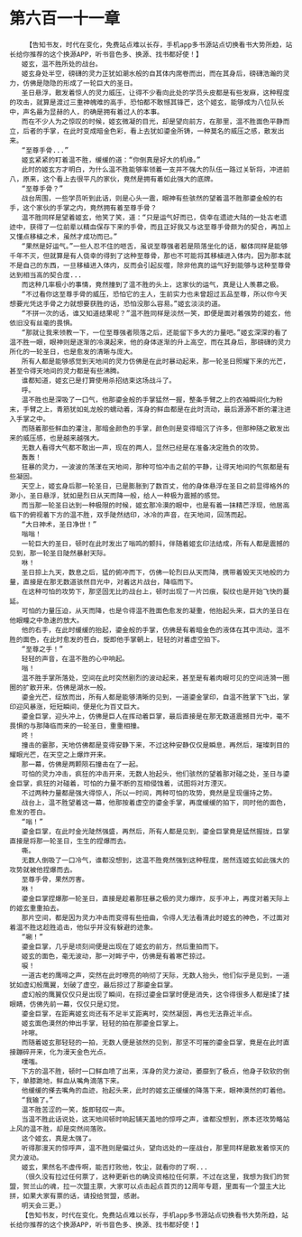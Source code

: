 # 第六百一十一章
        【告知书友，时代在变化，免费站点难以长存，手机app多书源站点切换看书大势所趋，站长给你推荐的这个换源APP，听书音色多、换源、找书都好使！】
       姬玄，温不胜所处的战台。
       姬玄身处半空，磅礴的灵力正犹如潮水般的自其体内席卷而出，而在其身后，磅礴浩瀚的灵力，仿佛是隐隐的形成了一轮巨大的圣日。
       圣日悬浮，散发着惊人的灵力威压，让得不少看向此处的学员头皮都是有些发麻，这种程度的攻击，就算是渡过三重神魄难的高手，恐怕都不敢憾其锋芒，这个姬玄，能够成为八位队长中，声名最为显赫的人，的确是拥有着过人的本事。
       而在不少人为之惊叹的时候，姬玄微凝的目光，却是望向前方，在那里，温不胜面色平静而立，后者的手掌，在此时变成暗金色彩，看上去犹如鎏金所铸，一种莫名的威压之感，散发出来。
       “至尊手骨...”
       姬玄紧紧的盯着温不胜，缓缓的道：“你倒真是好大的机缘。”
       此时的姬玄方才明白，为什么温不胜能够率领着一支并不强大的队伍一路过关斩将，冲进前八，原来，这个看上去很平凡的家伙，竟然是拥有着如此强大的底牌。
       “至尊手骨？”
       战台周围，一些学员听到此话，则是心头一震，眼神有些骇然的望着温不胜那鎏金般的右手，这个家伙的手掌之内，竟然拥有着至尊手骨？
       温不胜同样是望着姬玄，他笑了笑，道：“只是运气好而已，侥幸在遗迹大陆的一处古老遗迹中，获得了一位前辈以精血保存下来的手骨，而且正好我又与这至尊手骨颇为的契合，再加上又懂点移植之术，虽然才成功而已。”
       “果然是好运气。”一些人忍不住的咂舌，虽说至尊强者若是陨落坐化的话，躯体同样是能够千年不灭，但就算是有人侥幸的得到了这种至尊骨，那也不可能将其移植进入体内，因为那本就不是自己的东西，一旦移植进入体内，反而会引起反噬，除非他真的运气好到能够与这种至尊骨达到相当高的契合度...
       而这种几率极小的事情，竟然撞到了温不胜的头上，这家伙的运气，真是让人羡慕之极。
       “不过看你这至尊手骨的威压，恐怕它的主人，生前实力也未曾超过五品至尊，所以你今天想要光凭这手骨之力就想要获胜的话，恐怕没那么容易。”姬玄淡淡的道。
       “不拼一次的话，谁又知道结果呢？”温不胜同样是淡然一笑，即便是面对着强势的姬玄，他依旧没有丝毫的畏惧。
       “那就让我来领教一下，一位至尊强者陨落之后，还能留下多大的力量吧。”姬玄深深的看了温不胜一眼，眼神则是逐渐的冷漠起来，他的身体逐渐的升上高空，而在其身后，那磅礴的灵力所化的一轮圣日，也是愈发的清晰与庞大。
       所有人都是能够感觉到天地间的灵力仿佛是在此时暴动起来，那一轮圣日照耀下来的光芒，甚至令得天地间的灵力都是有些沸腾。
       谁都知道，姬玄已是打算使用杀招结束这场战斗了。
       呼。
       温不胜也是深吸了一口气，他那鎏金般的手掌猛然一握，整条手臂之上的衣袖瞬间化为粉末，手臂之上，青筋犹如虬龙般的蠕动着，浑身的鲜血都是在此时流动，最后源源不断的灌注进入手掌之中。
       而随着那些鲜血的灌注，那暗金颜色的手掌，颜色则是变得暗沉了许多，但那种随之散发出来的威压感，也是越来越强大。
       无数人看得大气都不敢出一声，现在的两人，显然已经是在准备决定胜负的攻势。
       轰轰！
       狂暴的灵力，一波波的荡漾在天地间，那种可怕冲击之前的平静，让得天地间的气氛都是有些凝固。
       天空上，姬玄身后那一轮圣日，已是膨胀到了数百丈，他的身体悬浮在圣日之前显得格外的渺小，圣日悬浮，犹如是烈日从天而降一般，给人一种极为震撼的感觉。
       而当那一轮圣日达到一种极限的时候，姬玄那冷漠的眼中，也是有着一抹精芒浮现，他居高临下的俯视着下方的温不胜，双手陡然结印，冰冷的声音，在天地间，回荡而起。
       “大日神术，圣日净世！”
       嗡嗡！
       一轮巨大的圣日，顿时在此时发出了嗡鸣的颤抖，伴随着姬玄印法结成，所有人都是震撼的见到，那一轮圣日陡然暴射天际。
       咻！
       圣日掠上九天，数息之后，猛的俯冲而下，仿佛一轮烈日从天而降，携带着毁天灭地般的力量，直接是在那无数道骇然目光中，对着这片战台，降临而下。
       在这种可怕的攻势下，那坚固无比的战台上，顿时出现了一片凹痕，裂纹也是开始飞快的蔓延。
       可怕的力量压迫，从天而降，也是令得温不胜面色愈发的凝重，他抬起头来，巨大的圣日在他眼瞳之中急速的放大。
       他的右手，在此时缓缓的抬起，鎏金般的手掌，仿佛是有着暗金色的液体在其中流动，温不胜的面色，在此时愈发的苍白，旋即他手掌朝上，轻轻的对着虚空拍下。
       “至尊之手！”
       轻轻的声音，在温不胜的心中响起。
       嗡！
       温不胜手掌所落处，空间在此时突然剧烈的波动起来，甚至是有着肉眼可见的空间涟漪一圈圈的扩散开来，仿佛是湖水一般。
       鎏金光芒，绽放而出，所有人都是能够清晰的见到，一道鎏金掌印，自温不胜掌下飞出，掌印迎风暴涨，短短瞬间，便是化为百丈巨大。
       鎏金巨掌，迎头冲上，仿佛是巨人在挥动着巨掌，最后直接是在那无数道震撼目光中，毫不畏惧的与那降临而来的一轮圣日，重重相撞。
       咚！
       撞击的霎那，天地仿佛都是变得安静下来，不过这种安静仅仅是瞬息，再然后，璀璨刺目的耀眼光芒，在天空之上爆炸开来。
       那一幕，仿佛是两颗陨石撞击在了一起。
       可怕的灵力冲击，疯狂的冲击开来，无数人抬起头，他们骇然的望着那对碰之处，圣日与鎏金巨掌，疯狂的对碰着，可怕的力量不断的互相侵蚀着，试图将对方湮灭。
       不过两种力量都是强大得惊人，所以一时间，两种可怕的攻势，竟然是呈现僵持之势。
       战台上，温不胜望着这一幕，他那按着虚空的鎏金手掌，再度缓缓的拍下，同时他的面色，愈发的苍白。
       “嗡！”
       鎏金巨掌，在此时金光陡然强盛，再然后，所有人都是见到，鎏金巨掌竟是猛然握拢，巨掌直接是将那一轮圣日，生生的捏爆而去。
       嘶。
       无数人倒吸了一口冷气，谁都没想到，这温不胜竟然强到这种程度，居然连姬玄如此强大的攻势就被他捏爆而去。
       至尊手骨，果然厉害。
       咻！
       鎏金巨掌捏爆那一轮圣日，直接是趁着那狂暴之极的灵力爆炸，反手冲上，再度对着天际上的姬玄重重拍去。
       那片空间，都是因为灵力冲击而变得有些扭曲，令得人无法看清此时姬玄的神色，不过面对着温不胜这趁胜追击，他似乎并没有躲避的迹象。
       “唰！”
       鎏金巨掌，几乎是顷刻间便是出现在了姬玄的前方，然后重拍而下。
       姬玄的面色，毫无波动，那一对眸子中，仿佛是有着寒芒掠过。
       唳！
       一道古老的鹰啼之声，突然在此时嘹亮的响彻了天际，无数人抬头，他们似乎是见到，一道犹如虚幻般鹰翼，划破了虚空，最后掠过了那鎏金巨掌。
       虚幻般的鹰翼仅仅只是出现了瞬间，在掠过鎏金巨掌时便是消失，这令得很多人都是揉了揉眼睛，仿佛先前一幕，仅仅只是幻觉。
       鎏金巨掌，在距离姬玄尚还有不足半丈距离时，突然凝固，再也无法靠近半点。
       姬玄面色漠然的伸出手掌，轻轻的拍在那鎏金巨掌上。
       咔嚓。
       而随着姬玄那轻轻的一拍，无数人便是骇然的见到，那坚不可摧的鎏金巨掌，竟是在此时直接蹦碎开来，化为漫天金色光点。
       噗嗤。
       下方的温不胜，顿时一口鲜血喷了出来，浑身的灵力波动，萎靡到了极点，他身子软软的倒下，单膝跪地，鲜血从嘴角滴落下来。
       他缓缓的搽去嘴角的血迹，抬起头来，此时的姬玄正缓缓的降落下来，眼神漠然的盯着他。
       “我输了。”
       温不胜苦涩的一笑，旋即轻叹一声。
       当温不胜此话说处，这天地间顿时响起铺天盖地的惊呼之声，谁都没想到，原本还攻势略站上风的温不胜，却是突然间落败。
       这个姬玄，真是太强了。
       听得那漫天的惊呼声，温不胜则是偏过头，望向远处的一座战台，那里同样是散发着惊天的灵力波动。
       姬玄，果然名不虚传啊，能否打败他，牧尘，就看你的了啊...
       （很久没有拉过任何票了，这种更新也的确没资格拉任何票，不过在这里，我想为我们的贺盟，贺兰山的魂，拉一次盟主票，大家可以点击起点首页的12周年专题，里面有一个盟主大比拼，如果大家有票的话，请投给贺盟，感谢。
       明天会三更。）
       【告知书友，时代在变化，免费站点难以长存，手机app多书源站点切换看书大势所趋，站长给你推荐的这个换源APP，听书音色多、换源、找书都好使！】